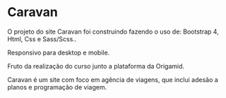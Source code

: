 # Caravan

O projeto do site Caravan foi construindo fazendo o uso de: Bootstrap 4, Html, Css e Sass/Scss..

Responsivo para desktop e mobile.

Fruto da realização do curso junto a plataforma da Origamid.
 
 
 Caravan é um site com foco em agência de viagens, que inclui adesão a planos e programação de viagem.
